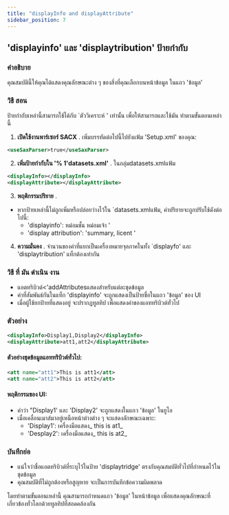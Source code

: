 ```yaml
---
title: "displayInfo and displayAttribute"
sidebar_position: 7
---
```

## 'displayinfo' และ 'displaytribution' ป้ายกํากับ

### คําอธิบาย
คุณสมบัตินี้ให้คุณได้แสดงคุณลักษณะต่าง ๆ ของสิ่งที่คุณเลือกบนหน้าข้อมูล ในแถว 'ข้อมูล'

### วิธี สอน
ป้ายกํากับเหล่านี้สามารถใช้ได้กับ `ตัววิเคราะห์ ' เท่านั้น เพื่อให้สามารถและใช้มัน ทําตามขั้นตอนเหล่านี้

1.  **เปิดใช้งานพาร์เซอร์ SACX** .
เพิ่มบรรทัดต่อไปนี้ไปยังแฟ้ม 'Setup.xml' ของคุณ:
   ```xml
   <useSaxParser>true</useSaxParser>
   ```

2.  **เพิ่มป้ายกํากับใน '% 1'datasets.xml'** .
ในกลุ่มdatasets.xmlแฟ้ม
   ```xml
   <displayInfo></displayInfo>
   <displayAttribute></displayAttribute>
   ```

3.  **พฤติกรรมปริยาย** .
   - หากป้ายเหล่านี้ไม่ถูกเพิ่มหรือปล่อยว่างไว้ใน `datasets.xmlแฟ้ม, ค่าปริยายจะถูกปรับใช้ดังต่อไปนี้:
     - 'displayinfo': หม่อมชั้น หม่อมเจ้า '
     - 'display attribution': 'summary, licent '

4.  **ความมั่นคง** .
จํานวนของค่าที่แยกเป็นเครื่องหมายจุลภาคในทั้ง `displayfo' และ 'displaytribution' แท็กต้องเท่ากัน

### วิธี ที่ มัน ดําเนิน งาน
- แอตทริบิวต์&lt;'addAttributesแสดงสําหรับแต่ละชุดข้อมูล
- ค่าที่สัมพันธ์กันในแท็ก 'displayinfo' จะถูกแสดงเป็นป้ายชื่อในแถว 'ข้อมูล' ของ UI
- เมื่อผู้ใช้ยกป้ายที่แสดงอยู่ จะปรากฏทูลทิป เพื่อแสดงค่าของแอททริบิวต์ทั่วไป

### ตัวอย่าง
```xml
<displayInfo>Display1,Display2</displayInfo>
<displayAttribute>att1,att2</displayAttribute>
```

#### ตัวอย่างชุดข้อมูลแอททริบิวต์ทั่วไป:
```xml
<att name="att1">This is att1</att>
<att name="att2">This is att2</att>
```

#### พฤติกรรมของ UI:
- คําว่า "Display1' และ 'Display2' จะถูกแสดงในแถว 'ข้อมูล' ในยูไอ
- เมื่อเคลื่อนเมาส์มาอยู่เหนือหน้าต่างต่าง ๆ จะแสดงลักษณะเฉพาะ:
  - 'Display1': เครื่องมือแสดง_ this is at1_
  - 'Desplay2': เครื่องมือแสดง_ this is at2_

### บันทึกย่อ
- แน่ใจว่าชื่อแอตทริบิวต์ที่ระบุไว้ในป้าย 'displaytridge' ตรงกับคุณสมบัติทั่วไปที่กําหนดไว้ในชุดข้อมูล
- คุณสมบัติที่ไม่ถูกต้องหรือสูญหาย จะเป็นการบันทึกข้อความผิดพลาด

โดยทําตามขั้นตอนเหล่านี้ คุณสามารถกําหนดแถว 'ข้อมูล' ในหน้าข้อมูล เพื่อแสดงคุณลักษณะที่เกี่ยวข้องทั่วโลกด้วยทูลทิปที่สอดคล้องกัน
